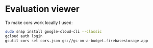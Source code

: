 # Evaluation viewer

To make cors work locally I used:

```sh
sudo snap install google-cloud-cli --classic
gcloud auth login
gsutil cors set cors.json gs://gs-on-a-budget.firebasestorage.app
```
